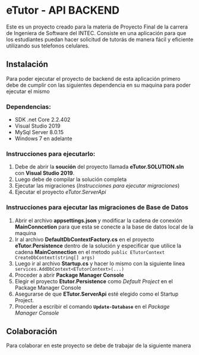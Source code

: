 # eTutor - API BACKEND

Este es un proyecto creado para la materia de Proyecto Final de la carrera  de Ingeniera de Software del INTEC. Consiste en una aplicación para que los estudiantes puedan hacer solicitud de tutorás de manera fácil y eficiente utilizando sus telefonos celulares.

## Instalación 
Para poder ejecutar el proyecto de backend de esta aplicación primero debe de cumplir con las siguientes dependencia en su maquina para poder ejecutar el mismo

### Dependencias: 
- SDK .net Core 2.2.402
- Visual Studio 2019
- MySql Server 8.0.15
- Windows 7 en adelante

### Instrucciones para ejecutarlo:
1. Debe de abrir la **soución** del proyecto llamada **eTutor.SOLUTION.sln** con **Visual Studio 2019**. 
2. Luego debe de compilar la solución completa
3. Ejecutar las migraciones (*Instrucciones para ejecutar migraciones*)
4. Ejecutar el proyecto *eTutor.ServerApi* 


### Instrucciones para ejecutar las migraciones de Base de Datos
1. Abrir el archivo **appsettings.json** y modificar la cadena de conexión **MainConncetion** para que esta se conecte a la base de datos local de la maquina
2. Ir al archivo **DefaultDbContextFactory.cs** en el proyecto **eTutor.Persistence** dentro de la solución y especificar que utilice la cadena **MainConnection** en el metodo ```public ETutorContext CreateDbContext(string[] args)```
3. Luego ir al archivo **Startup.cs** y hacer lo mismo con la siguiente linea ` services.AddDbContext<ETutorContext>(...)`
4. Proceder a abrir **Package Manager Console**
5. Elegir el proyecto **Etutor.Persistence** como *Default Project* en el Package Manager Console
6. Asegurarse de que **ETutor.ServerApi** esté elegido como el Startup Project.
7. Proceder a escribir el comando **`Update-Database`** en el *Package Manager Console*


## Colaboración
Para colaborar en este proyecto se debe de trabajar de la siguiente manera